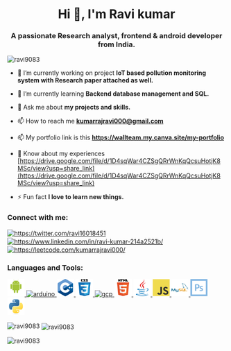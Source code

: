 <h1 align="center">Hi 👋, I'm Ravi kumar</h1>
<h3 align="center">A passionate Research analyst, frontend & android developer from India.</h3>



<p align="left"> <img src="https://komarev.com/ghpvc/?username=ravi9083&label=Profile%20views&color=0e75b6&style=flat" alt="ravi9083" /> </p>

- 🔭 I’m currently working on project **IoT based pollution monitoring system with Research paper attached as well.**

- 🌱 I’m currently learning **Backend database management and SQL.**

- 💬 Ask me about **my projects and skills.**

- 📫 How to reach me **kumarrajravi000@gmail.com**

- 📫 My portfolio link is this **https://wallteam.my.canva.site/my-portfolio**

- 📄 Know about my experiences [https://drive.google.com/file/d/1D4sqWar4CZSgQRrWnKqQcsuHotjK8MSc/view?usp=share_link](https://drive.google.com/file/d/1D4sqWar4CZSgQRrWnKqQcsuHotjK8MSc/view?usp=share_link)

- ⚡ Fun fact **I love to learn new things.**

<h3 align="left">Connect with me:</h3>
<p align="left">
<a href="https://twitter.com/https://twitter.com/ravi16018451" target="blank"><img align="center" src="https://raw.githubusercontent.com/rahuldkjain/github-profile-readme-generator/master/src/images/icons/Social/twitter.svg" alt="https://twitter.com/ravi16018451" height="30" width="40" /></a>
<a href="https://linkedin.com/in/https://www.linkedin.com/in/ravi-kumar-214a2521b/" target="blank"><img align="center" src="https://raw.githubusercontent.com/rahuldkjain/github-profile-readme-generator/master/src/images/icons/Social/linked-in-alt.svg" alt="https://www.linkedin.com/in/ravi-kumar-214a2521b/" height="30" width="40" /></a>
<a href="https://www.leetcode.com/https://leetcode.com/kumarrajravi000/" target="blank"><img align="center" src="https://raw.githubusercontent.com/rahuldkjain/github-profile-readme-generator/master/src/images/icons/Social/leet-code.svg" alt="https://leetcode.com/kumarrajravi000/" height="30" width="40" /></a>
</p>

<h3 align="left">Languages and Tools:</h3>
<p align="left"> <a href="https://developer.android.com" target="_blank" rel="noreferrer"> <img src="https://raw.githubusercontent.com/devicons/devicon/master/icons/android/android-original-wordmark.svg" alt="android" width="40" height="40"/> </a> <a href="https://www.arduino.cc/" target="_blank" rel="noreferrer"> <img src="https://cdn.worldvectorlogo.com/logos/arduino-1.svg" alt="arduino" width="40" height="40"/> </a> <a href="https://www.w3schools.com/cpp/" target="_blank" rel="noreferrer"> <img src="https://raw.githubusercontent.com/devicons/devicon/master/icons/cplusplus/cplusplus-original.svg" alt="cplusplus" width="40" height="40"/> </a> <a href="https://www.w3schools.com/css/" target="_blank" rel="noreferrer"> <img src="https://raw.githubusercontent.com/devicons/devicon/master/icons/css3/css3-original-wordmark.svg" alt="css3" width="40" height="40"/> </a> <a href="https://cloud.google.com" target="_blank" rel="noreferrer"> <img src="https://www.vectorlogo.zone/logos/google_cloud/google_cloud-icon.svg" alt="gcp" width="40" height="40"/> </a> <a href="https://www.w3.org/html/" target="_blank" rel="noreferrer"> <img src="https://raw.githubusercontent.com/devicons/devicon/master/icons/html5/html5-original-wordmark.svg" alt="html5" width="40" height="40"/> </a> <a href="https://www.java.com" target="_blank" rel="noreferrer"> <img src="https://raw.githubusercontent.com/devicons/devicon/master/icons/java/java-original.svg" alt="java" width="40" height="40"/> </a> <a href="https://developer.mozilla.org/en-US/docs/Web/JavaScript" target="_blank" rel="noreferrer"> <img src="https://raw.githubusercontent.com/devicons/devicon/master/icons/javascript/javascript-original.svg" alt="javascript" width="40" height="40"/> </a> <a href="https://www.mysql.com/" target="_blank" rel="noreferrer"> <img src="https://raw.githubusercontent.com/devicons/devicon/master/icons/mysql/mysql-original-wordmark.svg" alt="mysql" width="40" height="40"/> </a> <a href="https://www.photoshop.com/en" target="_blank" rel="noreferrer"> <img src="https://raw.githubusercontent.com/devicons/devicon/master/icons/photoshop/photoshop-line.svg" alt="photoshop" width="40" height="40"/> </a> <a href="https://www.python.org" target="_blank" rel="noreferrer"> <img src="https://raw.githubusercontent.com/devicons/devicon/master/icons/python/python-original.svg" alt="python" width="40" height="40"/> </a> </p>

<p><img align="left" src="https://github-readme-stats.vercel.app/api/top-langs?username=ravi9083&show_icons=true&locale=en&layout=compact" alt="ravi9083" /></p>

<p>&nbsp;<img align="center" src="https://github-readme-stats.vercel.app/api?username=ravi9083&show_icons=true&locale=en" alt="ravi9083" /></p>

<p><img align="center" src="https://github-readme-streak-stats.herokuapp.com/?user=ravi9083&" alt="ravi9083" /></p>

